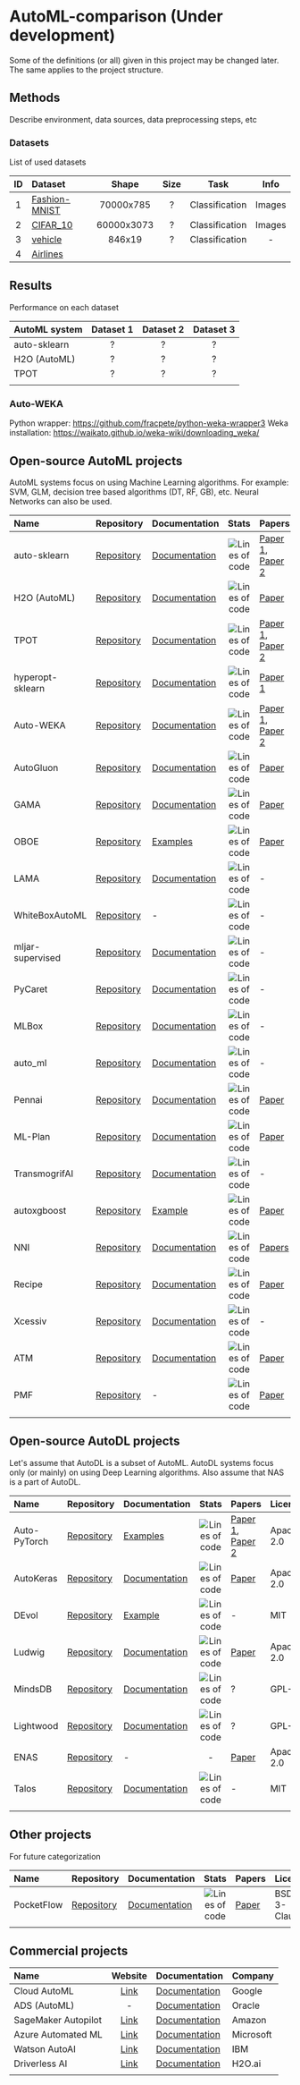 # AutoML-comparison (Under development)

Some of the definitions (or all) given in this project may be changed later. The same applies to the project structure.

## Methods
Describe environment, data sources, data preprocessing steps, etc

### Datasets

List of used datasets

| ID | Dataset | Shape | Size | Task | Info |
|:---------:|:----------------|:---------:|:---------:|:---------:|:---------:|
| 1 | [Fashion-MNIST](https://www.openml.org/d/40996) | 70000x785 | ? | Classification | Images |
| 2 | [CIFAR_10](https://www.openml.org/d/40927) | 60000x3073 | ? | Classification | Images |
| 3 | [vehicle](https://www.openml.org/d/54) | 846x19 | ? | Classification | - |
| 4 | [Airlines]() |  |  |  |  |


## Results
Performance on each dataset

| AutoML system | Dataset 1 | Dataset 2 | Dataset 3 |
|:----------------|:---------:|:---------:|:---------:|
| auto-sklearn | ? | ? | ? |
| H2O (AutoML) | ? | ? | ? |
| TPOT         | ? | ? | ? |
|  |  |  |  |

### Auto-WEKA  
Python wrapper: https://github.com/fracpete/python-weka-wrapper3
Weka installation: https://waikato.github.io/weka-wiki/downloading_weka/


## Open-source AutoML projects
AutoML systems focus on using Machine Learning algorithms. For example: SVM, GLM, decision tree based algorithms (DT, RF, GB), etc. Neural Networks can also be used. 

| Name | Repository | Documentation | Stats | Papers | License |
|:---------|:---------|:---------|:---------:|:---------|:---------|
| auto-sklearn | [Repository](https://github.com/automl/auto-sklearn) | [Documentation](https://automl.github.io/auto-sklearn/master/)             | ![Lines of code](https://img.shields.io/tokei/lines/github/automl/auto-sklearn?style=flat-square) | [Paper 1](http://papers.nips.cc/paper/5872-efficient-and-robust-automated-machine-learning.pdf), [Paper 2](https://arxiv.org/abs/2007.04074) | BSD-3-Clause 
| H2O (AutoML) | [Repository](https://github.com/h2oai/h2o-3)         | [Documentation](http://docs.h2o.ai/h2o/latest-stable/h2o-docs/automl.html) | ![Lines of code](https://img.shields.io/tokei/lines/github/h2oai/h2o-3?style=flat-square)         | [Paper](https://www.automl.org/wp-content/uploads/2020/07/AutoML_2020_paper_61.pdf)                                                          | Apache-2.0
| TPOT         | [Repository](https://github.com/EpistasisLab/tpot)   | [Documentation](http://epistasislab.github.io/tpot/)                       | ![Lines of code](https://img.shields.io/tokei/lines/github/EpistasisLab/tpot?style=flat-square)   | [Paper 1](https://academic.oup.com/bioinformatics/article/36/1/250/5511404), [Paper 2](https://dl.acm.org/doi/10.1145/2908812.2908918)       | LGPL-3.0
| hyperopt-sklearn | [Repository](https://github.com/hyperopt/hyperopt-sklearn) | [Documentation](https://hyperopt.github.io/hyperopt-sklearn/) | ![Lines of code](https://img.shields.io/tokei/lines/github/hyperopt/hyperopt-sklearn?style=flat-square) | [Paper 1](http://conference.scipy.org/proceedings/scipy2014/pdfs/komer.pdf) | BSD-3-Clause  |
| Auto-WEKA | [Repository](https://github.com/automl/autoweka) | [Documentation](http://www.cs.ubc.ca/labs/beta/Projects/autoweka/manual.pdf) | ![Lines of code](https://img.shields.io/tokei/lines/github/automl/autoweka?style=flat-square)  | [Paper 1](http://www.cs.ubc.ca/labs/beta/Projects/autoweka/papers/autoweka.pdf), [Paper 2](http://www.cs.ubc.ca/labs/beta/Projects/autoweka/papers/16-599.pdf) | GPL-3.0 |
| AutoGluon | [Repository](https://github.com/awslabs/autogluon)| [Documentation](https://auto.gluon.ai/) | ![Lines of code](https://img.shields.io/tokei/lines/github/awslabs/autogluon?style=flat-square) | [Paper](https://arxiv.org/abs/2003.06505) | Apache-2.0 |
| GAMA | [Repository](https://github.com/PGijsbers/gama) | [Documentation](https://pgijsbers.github.io/gama/master/) | ![Lines of code](https://img.shields.io/tokei/lines/github/PGijsbers/gama?style=flat-square) | [Paper](https://arxiv.org/abs/2007.04911) | Apache-2.0 |
| OBOE | [Repository](https://github.com/udellgroup/oboe)| [Examples](https://github.com/udellgroup/oboe/tree/master/examples) |  ![Lines of code](https://img.shields.io/tokei/lines/github/udellgroup/oboe?style=flat-square) | [Paper](https://people.ece.cornell.edu/cy/_papers/oboe.pdf) | BSD-3-Clause |
| LAMA | [Repository](https://github.com/sberbank-ai-lab/LightAutoML) | [Documentation](https://lightautoml.readthedocs.io/en/latest/) | ![Lines of code](https://img.shields.io/tokei/lines/github/sberbank-ai-lab/LightAutoML?style=flat-square) | - | Apache-2.0 |
| WhiteBoxAutoML | [Repository](https://github.com/sberbank-ai-lab/AutoMLWhitebox) | - | ![Lines of code](https://img.shields.io/tokei/lines/github/sberbank-ai-lab/AutoMLWhitebox?style=flat-square) | - | Apache-2.0 |
| mljar-supervised | [Repository](https://github.com/mljar/mljar-supervised) | [Documentation](https://supervised.mljar.com/) | ![Lines of code](https://img.shields.io/tokei/lines/github/mljar/mljar-supervised?style=flat-square) | - | MIT |
| PyCaret | [Repository](https://github.com/pycaret/pycaret) | [Documentation](https://pycaret.readthedocs.io/en/latest/) | ![Lines of code](https://img.shields.io/tokei/lines/github/pycaret/pycaret?style=flat-square) | - | MIT |
| MLBox | [Repository](https://github.com/AxeldeRomblay/MLBox) | [Documentation](https://mlbox.readthedocs.io/en/latest/) | ![Lines of code](https://img.shields.io/tokei/lines/github/AxeldeRomblay/MLBox?style=flat-square) | - | BSD-3-Clause |
| auto_ml | [Repository](https://github.com/ClimbsRocks/auto_ml) | [Documentation](https://auto-ml.readthedocs.io/en/latest/) | ![Lines of code](https://img.shields.io/tokei/lines/github/ClimbsRocks/auto_ml?style=flat-square) | - | MIT |
| Pennai | [Repository](https://github.com/EpistasisLab/pennai) | [Documentation](https://epistasislab.github.io/pennai/) | ![Lines of code](https://img.shields.io/tokei/lines/github/EpistasisLab/pennai?style=flat-square) | [Paper](https://doi.org/10.1093/bioinformatics/btaa698) | GPL-3.0 |
| ML-Plan | [Repository](https://github.com/starlibs/AILibs) | [Documentation](https://starlibs.github.io/AILibs/projects/mlplan/) | ![Lines of code](https://img.shields.io/tokei/lines/github/starlibs/AILibs?style=flat-square) | [Paper](https://doi.org/10.1007/s10994-018-5735-z) | AGPL-3.0 |
| TransmogrifAI | [Repository](https://github.com/salesforce/TransmogrifAI) | [Documentation](https://docs.transmogrif.ai/en/stable/) | ![Lines of code](https://img.shields.io/tokei/lines/github/salesforce/TransmogrifAI?style=flat-square) | - | BSD-3-Clause |
| autoxgboost | [Repository](https://github.com/ja-thomas/autoxgboost) | [Example](https://github.com/ja-thomas/autoxgboost/blob/master/poster_2018.pdf) | ![Lines of code](https://img.shields.io/tokei/lines/github/ja-thomas/autoxgboost?style=flat-square) | [Paper](https://arxiv.org/abs/1807.03873v2) | ? |
| NNI | [Repository](https://github.com/microsoft/nni) | [Documentation](https://nni.readthedocs.io/en/stable/) | ![Lines of code](https://img.shields.io/tokei/lines/github/microsoft/nni?style=flat-square) | [Papers](https://nni.readthedocs.io/en/latest/ResearchPublications.html) | MIT |
| Recipe | [Repository](https://github.com/laic-ufmg/Recipe) | [Documentation](https://laic-ufmg.github.io/Recipe/docs/) | ![Lines of code](https://img.shields.io/tokei/lines/github/laic-ufmg/Recipe?style=flat-square) | [Paper](https://doi.org/10.1007/978-3-319-55696-3_16) | GPL-3.0 |
| Xcessiv | [Repository](https://github.com/reiinakano/xcessiv) | [Documentation](https://xcessiv.readthedocs.io/en/stable/) | ![Lines of code](https://img.shields.io/tokei/lines/github/reiinakano/xcessiv?style=flat-square) | - | Apache-2.0 |
| ATM | [Repository](https://github.com/HDI-Project/ATM) | [Documentation](https://hdi-project.github.io/ATM/index.html) | ![Lines of code](https://img.shields.io/tokei/lines/github/HDI-Project/ATM?style=flat-square) | [Paper](https://dai.lids.mit.edu/wp-content/uploads/2018/02/atm_IEEE_BIgData-9-1.pdf) | MIT |
| PMF | [Repository](https://github.com/rsheth80/pmf-automl) | - | ![Lines of code](https://img.shields.io/tokei/lines/github/rsheth80/pmf-automl?style=flat-square) | [Paper](http://papers.neurips.cc/paper/7595-probabilistic-matrix-factorization-for-automated-machine-learning) | BSD-3-Clause |
| | | | | | |



## Open-source AutoDL projects
Let's assume that AutoDL is a subset of AutoML. AutoDL systems focus only (or mainly) on using Deep Learning algorithms. Also assume that NAS is a part of AutoDL.

| Name | Repository | Documentation | Stats | Papers | License |
|:---------|:---------|:---------|:---------:|:---------|:---------|
| Auto-PyTorch | [Repository](https://github.com/automl/Auto-PyTorch) | [Examples](https://github.com/automl/Auto-PyTorch/tree/master/examples/basics) | ![Lines of code](https://img.shields.io/tokei/lines/github/automl/Auto-PyTorch?style=flat-square) | [Paper 1](https://arxiv.org/abs/2006.13799), [Paper 2](https://ml.informatik.uni-freiburg.de/papers/16-AUTOML-AutoNet.pdf) | Apache-2.0 |
| AutoKeras | [Repository](https://github.com/keras-team/autokeras) | [Documentation](https://autokeras.com/) | ![Lines of code](https://img.shields.io/tokei/lines/github/keras-team/autokeras?style=flat-square) | [Paper](https://dl.acm.org/doi/10.1145/3292500.3330648) | Apache-2.0 |
| DEvol | [Repository](https://github.com/joeddav/devol) | [Example](https://github.com/joeddav/devol/tree/master/example) | ![Lines of code](https://img.shields.io/tokei/lines/github/joeddav/devol?style=flat-square) | - | MIT |
| Ludwig | [Repository](https://github.com/ludwig-ai/ludwig) | [Documentation](https://ludwig-ai.github.io/ludwig-docs/) | ![Lines of code](https://img.shields.io/tokei/lines/github/ludwig-ai/ludwig?style=flat-square) | [Paper](https://arxiv.org/abs/1909.07930) | Apache-2.0 |
| MindsDB | [Repository](https://github.com/mindsdb/mindsdb) | [Documentation](https://docs.mindsdb.com/) | ![Lines of code](https://img.shields.io/tokei/lines/github/mindsdb/mindsdb?style=flat-square) | ? | GPL-3.0 |
| Lightwood | [Repository](https://github.com/mindsdb/lightwood) | [Documentation](https://docs.mindsdb.com/lightwood/info/) | ![Lines of code](https://img.shields.io/tokei/lines/github/mindsdb/lightwood?style=flat-square) | ? | GPL-3.0 |
| ENAS| [Repository](https://github.com/melodyguan/enas) | - | - | [Paper](https://arxiv.org/abs/1802.03268) | Apache-2.0 |
| Talos| [Repository](https://github.com/autonomio/talos) | [Documentation](https://autonomio.github.io/talos/#/) | ![Lines of code](https://img.shields.io/tokei/lines/github/autonomio/talos?style=flat-square) | - | MIT |
| | | | | | |



## Other projects
For future categorization

| Name | Repository | Documentation | Stats | Papers | License |
|:---------|:---------|:---------|:---------:|:---------|:---------|
| PocketFlow | [Repository](https://github.com/Tencent/PocketFlow) | [Documentation](https://pocketflow.github.io/) | ![Lines of code](https://img.shields.io/tokei/lines/github/Tencent/PocketFlow?style=flat-square) | [Paper](https://openreview.net/pdf?id=H1fWoYhdim) | BSD-3-Clause |
|  |  |  |  |  |  |



## Commercial projects

| Name | Website | Documentation | Company |
|:---------|:---------:|:---------|:---------|
| Cloud AutoML | [Link](https://cloud.google.com/automl) | [Documentation](https://cloud.google.com/automl/docs) | Google |
| ADS (AutoML)  | - | [Documentation](https://docs.oracle.com/en-us/iaas/tools/ads-sdk/latest/user_guide/automl/overview.html) | Oracle |
| SageMaker Autopilot | [Link](https://aws.amazon.com/sagemaker/autopilot/) | [Documentation](https://docs.aws.amazon.com/sagemaker/latest/dg/autopilot-automate-model-development.html) | Amazon |
| Azure Automated ML | [Link](https://azure.microsoft.com/en-us/services/machine-learning/automatedml/) | [Documentation](https://docs.microsoft.com/en-us/azure/machine-learning/concept-automated-ml) | Microsoft |
| Watson AutoAI | [Link](https://www.ibm.com/cloud/watson-studio/autoai) | [Documentation](https://dataplatform.cloud.ibm.com/docs/content/wsj/analyze-data/autoai-overview.html) | IBM |
| Driverless AI | [Link](https://www.h2o.ai/products/h2o-driverless-ai/) | [Documentation](https://docs.h2o.ai/driverless-ai/latest-stable/docs/userguide/index.html) | H2O.ai |
|  |  |  |  |

